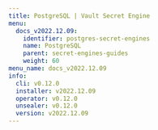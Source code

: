 ```yaml
---
title: PostgreSQL | Vault Secret Engine
menu:
  docs_v2022.12.09:
    identifier: postgres-secret-engines
    name: PostgreSQL
    parent: secret-engines-guides
    weight: 60
menu_name: docs_v2022.12.09
info:
  cli: v0.12.0
  installer: v2022.12.09
  operator: v0.12.0
  unsealer: v0.12.0
  version: v2022.12.09
---
```


